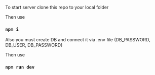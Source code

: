 To start server clone this repo to your local folder

Then use

### `npm i`

Also you must create DB and connect it via .env file (DB_PASSWORD, DB_USER, DB_PASSWORD)

Then use

### `npm run dev`

